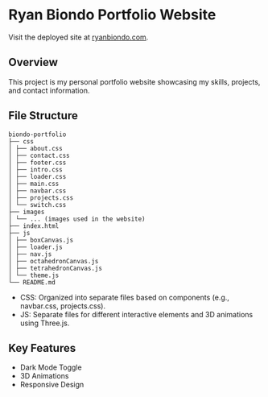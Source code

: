 # Ryan Biondo Portfolio Website

Visit the deployed site at [ryanbiondo.com](https://ryanbiondo.com/).

## Overview

This project is my personal portfolio website showcasing my skills, projects, and contact information.

## File Structure

```
biondo-portfolio
├── css
│ ├── about.css
│ ├── contact.css
│ ├── footer.css
│ ├── intro.css
│ ├── loader.css
│ ├── main.css
│ ├── navbar.css
│ ├── projects.css
│ └── switch.css
├── images
│ └── ... (images used in the website)
├── index.html
├── js
│ ├── boxCanvas.js
│ ├── loader.js
│ ├── nav.js
│ ├── octahedronCanvas.js
│ ├── tetrahedronCanvas.js
│ └── theme.js
└── README.md
```

- CSS: Organized into separate files based on components (e.g., navbar.css, projects.css).
- JS: Separate files for different interactive elements and 3D animations using Three.js.

## Key Features

- Dark Mode Toggle
- 3D Animations
- Responsive Design
